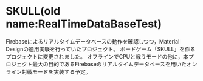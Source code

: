 # SKULL(old name:RealTimeDataBaseTest)
Firebaseによるリアルタイムデータベースの動作を確認しつつ，Material Designの適用実験を行っていたプロジェクト。
ボードゲーム「SKULL」を作るプロジェクトに変更されました。
オフラインでCPUと戦うモードの他に，本プロジェクト最大の目的であるFirebaseのリアルタイムデータベースを用いたオンライン対戦モードを実装する予定。
